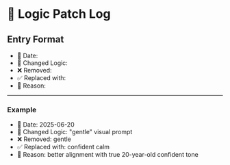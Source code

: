 # 🧪 Logic Patch Log

## Entry Format
- 📅 Date:
- 🔁 Changed Logic:
- ❌ Removed:
- ✅ Replaced with:
- 🧠 Reason:

---

### Example
- 📅 Date: 2025-06-20
- 🔁 Changed Logic: "gentle" visual prompt
- ❌ Removed: gentle
- ✅ Replaced with: confident calm
- 🧠 Reason: better alignment with true 20-year-old confident tone

